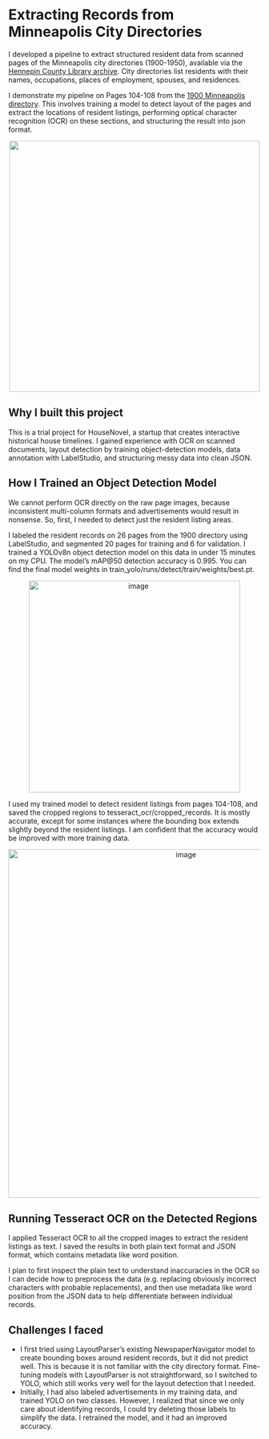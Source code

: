 # Extracting Records from Minneapolis City Directories

I developed a pipeline to extract structured resident data from scanned pages of the Minneapolis city directories (1900-1950), available via the [Hennepin County Library archive](https://box2.nmtvault.com/Hennepin2/). City directories list residents with their names, occupations, places of employment, spouses, and residences.

I demonstrate my pipeline on Pages 104-108 from the [1900 Minneapolis directory](https://box2.nmtvault.com/Hennepin2/jsp/RcWebImageViewer.jsp?doc_id=7083e412-1de2-42fe-b070-7f82e5c869a4/mnmhcl00/20130429/00000008&pg_seq=112&search_doc=). This involves training a model to detect layout of the pages and extract the locations of resident listings, performing optical character recognition (OCR) on these sections, and structuring the result into json format.

<p align="center">
  <img src="https://github.com/user-attachments/assets/69645fd8-138f-484b-968e-7907fb2610c9" width="500"/>
</p>

## Why I built this project

This is a trial project for HouseNovel, a startup that creates interactive historical house timelines. I gained experience with OCR on scanned documents, layout detection by training object-detection models, data annotation with LabelStudio, and structuring messy data into clean JSON.

## How I Trained an Object Detection Model

We cannot perform OCR directly on the raw page images, because inconsistent multi-column formats and advertisements would result in nonsense. So, first, I needed to detect just the resident listing areas.

I labeled the resident records on 26 pages from the 1900 directory using LabelStudio, and segmented 20 pages for training and 6 for validation. I trained a YOLOv8n object detection model on this data in under 15 minutes on my CPU. The model’s mAP@50 detection accuracy is 0.995. You can find the final model weights in train_yolo/runs/detect/train/weights/best.pt. 

<p align="center">
<img width="422" alt="image" src="https://github.com/user-attachments/assets/417e708a-9d03-4d80-96d3-4723d1ee9eba" />
</p>

I used my trained model to detect resident listings from pages 104-108, and saved the cropped regions to tesseract_ocr/cropped_records. It is mostly accurate, except for some instances where the bounding box extends slightly beyond the resident listings. I am confident that the accuracy would be improved with more training data.

<p align="center">
<img width="694" alt="image" src="https://github.com/user-attachments/assets/264dd693-9c16-4b07-bd33-d58bf2d42f31" />
</p>

## Running Tesseract OCR on the Detected Regions
I applied Tesseract OCR to all the cropped images to extract the resident listings as text. I saved the results in both plain text format and JSON format, which contains metadata like word position.

I plan to first inspect the plain text to understand inaccuracies in the OCR so I can decide how to preprocess the data (e.g. replacing obviously incorrect characters with probable replacements), and then use metadata like word position from the JSON data to help differentiate between individual records.

## Challenges I faced

- I first tried using LayoutParser’s existing NewspaperNavigator model to create bounding boxes around resident records, but it did not predict well. This is because it is not familiar with the city directory format. Fine-tuning models with LayoutParser is not straightforward, so I switched to YOLO, which still works very well for the layout detection that I needed.
- Initially, I had also labeled advertisements in my training data, and trained YOLO on two classes. However, I realized that since we only care about identifying records, I could try deleting those labels to simplify the data. I retrained the model, and it had an improved accuracy.
